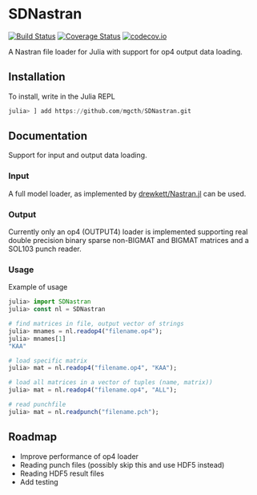 # SDNastran

[![Build Status](https://travis-ci.org/mgcth/SDNastran.jl.svg?branch=master)](https://travis-ci.org/mgcth/SDNastran.jl)
[![Coverage Status](https://coveralls.io/repos/mgcth/SDNastran.jl/badge.svg?branch=master&service=github)](https://coveralls.io/github/mgcth/SDNastran.jl?branch=master)
[![codecov.io](http://codecov.io/github/mgcth/SDNastran.jl/coverage.svg?branch=master)](http://codecov.io/github/mgcth/SDNastran.jl?branch=master)

A Nastran file loader for Julia with support for op4 output data loading.

## Installation
To install, write in the Julia REPL

```julia
julia> ] add https://github.com/mgcth/SDNastran.git
```

## Documentation
Support for input and output data loading.

### Input
A full model loader, as implemented by [drewkett/Nastran.jl](https://github.com/drewkett/Nastran.jl) can be used.

### Output
Currently only an op4 (OUTPUT4) loader is implemented supporting real double precision binary sparse non-BIGMAT and BIGMAT matrices and a SOL103 punch reader.

### Usage
Example of usage

```julia
julia> import SDNastran
julia> const nl = SDNastran

# find matrices in file, output vector of strings
julia> mnames = nl.readop4("filename.op4");
julia> mnames[1]
"KAA"

# load specific matrix
julia> mat = nl.readop4("filename.op4", "KAA");

# load all matrices in a vector of tuples (name, matrix))
julia> mat = nl.readop4("filename.op4", "ALL");

# read punchfile
julia> mat = nl.readpunch("filename.pch");
```

## Roadmap
- Improve performance of op4 loader
- Reading punch files (possibly skip this and use HDF5 instead)
- Reading HDF5 result files
- Add testing
